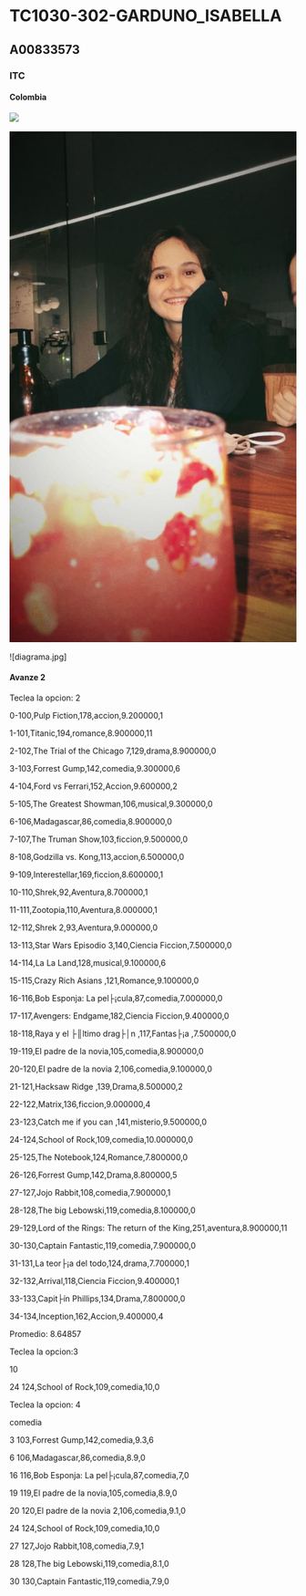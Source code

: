 # TC1030-302-GARDUNO_ISABELLA
## A00833573
### ITC
#### Colombia

![](https://lh3.googleusercontent.com/nVpYEGH-S9y40tn0tB0rafK3_6i3ZLlYDyfNbsP_C7v3a7yshiyrP8SrLdnUZ2UR1fpGyVaR9Wf-uE9lEtqjeCRhk9HsIkd4wtLATpt4ZCOyNdrUl09sPf37YqIoDZnJAh9k5TeqTr5oYJx3QlnR4cKLAGEDxh6POk5DP2QW175Npo7G-KBf3-NGwwLWupOBokuOZRGn6wgT_35oXlCWwlc_4UjPG6zZqGDSdzZ63wLE4Aba0u1pnZ-6MwPosyGfA_3T0omLcdjh82EP6lBiHvRlNWiSa9d9Qac_teYv7Ww4gT-uP0KcLYUx2qdMO7JPp7y2t4S7NcbSfGsk7SLb7AH-zwcExNjHTsQVu2YG7tMlkwTljAP6BxWlLXOXiOpZAJr4gbx1xgBj-7gBSv4DGZdnWrkdcbWSa6IqTjaKB1YI7QStAwRk_zyri2CKrVWelbW_Hy_tcL2V4okgZgD-oVSEUFb9FYQEw9_MN9j3N36m1JaJEXb6d5YSQPfOq0kVUnZttw4wVCmx61e_QIrIguoVrlM2CmxOR_mmnx4AFMAoajfWStMyDe9B32moLCfJj0lJK1janDX5BFVKqj-uHHubjtqm3xLg_AXam4hFAWVzVbbDhdF2=w634-h463-no)

![](miFoto.jpeg)

![diagrama.jpg]

#### Avanze 2
Teclea la opcion: 2


0-100,Pulp Fiction,178,accion,9.200000,1

1-101,Titanic,194,romance,8.900000,11

2-102,The Trial of the Chicago 7,129,drama,8.900000,0

3-103,Forrest Gump,142,comedia,9.300000,6

4-104,Ford vs Ferrari,152,Accion,9.600000,2

5-105,The Greatest Showman,106,musical,9.300000,0

6-106,Madagascar,86,comedia,8.900000,0

7-107,The Truman Show,103,ficcion,9.500000,0

8-108,Godzilla vs. Kong,113,accion,6.500000,0

9-109,Interestellar,169,ficcion,8.600000,1

10-110,Shrek,92,Aventura,8.700000,1

11-111,Zootopia,110,Aventura,8.000000,1

12-112,Shrek 2,93,Aventura,9.000000,0

13-113,Star Wars Episodio 3,140,Ciencia Ficcion,7.500000,0

14-114,La La Land,128,musical,9.100000,6

15-115,Crazy Rich Asians ,121,Romance,9.100000,0

16-116,Bob Esponja: La pel├¡cula,87,comedia,7.000000,0

17-117,Avengers: Endgame,182,Ciencia Ficcion,9.400000,0

18-118,Raya y el ├║ltimo drag├│n ,117,Fantas├¡a ,7.500000,0

19-119,El padre de la novia,105,comedia,8.900000,0

20-120,El padre de la novia 2,106,comedia,9.100000,0

21-121,Hacksaw Ridge ,139,Drama,8.500000,2

22-122,Matrix,136,ficcion,9.000000,4

23-123,Catch me if you can ,141,misterio,9.500000,0

24-124,School of Rock,109,comedia,10.000000,0

25-125,The Notebook,124,Romance,7.800000,0

26-126,Forrest Gump,142,Drama,8.800000,5

27-127,Jojo Rabbit,108,comedia,7.900000,1

28-128,The big Lebowski,119,comedia,8.100000,0

29-129,Lord of the Rings: The return of the King,251,aventura,8.900000,11

30-130,Captain Fantastic,119,comedia,7.900000,0

31-131,La teor├¡a del todo,124,drama,7.700000,1

32-132,Arrival,118,Ciencia Ficcion,9.400000,1

33-133,Capit├ín Phillips,134,Drama,7.800000,0

34-134,Inception,162,Accion,9.400000,4

Promedio: 8.64857



Teclea la opcion:3

10

24 124,School of Rock,109,comedia,10,0



Teclea la opcion: 4


comedia

3 103,Forrest Gump,142,comedia,9.3,6

6 106,Madagascar,86,comedia,8.9,0

16 116,Bob Esponja: La pel├¡cula,87,comedia,7,0

19 119,El padre de la novia,105,comedia,8.9,0

20 120,El padre de la novia 2,106,comedia,9.1,0

24 124,School of Rock,109,comedia,10,0

27 127,Jojo Rabbit,108,comedia,7.9,1

28 128,The big Lebowski,119,comedia,8.1,0

30 130,Captain Fantastic,119,comedia,7.9,0
